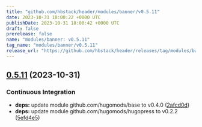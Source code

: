 ```yaml
---
title: "github.com/hbstack/header/modules/banner/v0.5.11"
date: 2023-10-31 18:00:22 +0000 UTC
publishDate: 2023-10-31 18:00:42 +0000 UTC
draft: false
prerelease: false
name: "modules/banner: v0.5.11"
tag_name: "modules/banner/v0.5.11"
release_url: "https://github.com/hbstack/header/releases/tag/modules/banner/v0.5.11"
---
```


## [0.5.11](https://github.com/hbstack/header/compare/modules/banner/v0.5.10...modules/banner/v0.5.11) (2023-10-31)


### Continuous Integration

* **deps:** update module github.com/hugomods/base to v0.4.0 ([2afcd0d](https://github.com/hbstack/header/commit/2afcd0d54eb6e5c4aedc8538820c79e86122fd93))
* **deps:** update module github.com/hugomods/hugopress to v0.2.2 ([5efd4e5](https://github.com/hbstack/header/commit/5efd4e52836924d3a84f68edc2d77505b62372ca))
